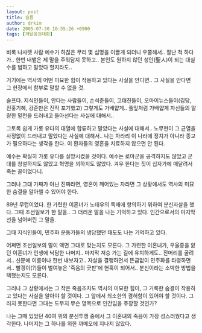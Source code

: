 ```yaml
---
layout: post
title: 슬픔
author: drkim
date: 2005-07-30 10:55:26 +0900
tags: [깨달음의대화]
---
```

비록 나사렛 사람 예수가 하찮은 무리 몇 십명을 이끌게 되더니 우쭐해서.. 잘난 척 하다가.. 한번 내뱉은 제 말을 주워담지 못하고.. 본인도 원하지 않던 성인(聖人)이 되는 대실수를 범하고 말았다 할지라도..
  

  
거기에는 역사의 어떤 미묘한 힘이 작용하고 있다는 사실을 안다면.. 그 사실을 안다면 그 현장에서 함부로 말할 수 없을 것.
  

  
슬프다. 지식인들이, 안다는 사람들이, 손석춘들이, 고태진들이, 오마이뉴스들이(김당, 전홍기혜, 강준만은 진작 포기했고) 그렇게도 가배얍게.. 풀잎처럼 가배얍게 자신들의 알량한 밑천을 드러내고 돌아선다는 사실에 대해서..
  

  
그토록 쉽게 가롯 유다의 대열에 합류하고 말았다는 사실에 대해서.. 노무현이 그 균열을 사정없이 드러내고 말았다는 사실에 대해서.. 나는 차라리 이 나라에 정치가 아니라 종교가 필요하다는 생각을 한다. 이 환자들의 영혼을 치료하지 않으면 안 된다.
  

  

  
예수는 확실히 가롯 유다를 실망시켰을 것이다. 예수는 로마군을 공격하지도 않았고 군대를 창설하지도 않았고 혁명을 꾀하지도 않았다. 겨우 한다는 짓이 십자가에 매달려서 죽는 꼴이었다니.
  

  

  
그러나 그대 가짜가 아닌 진짜라면, 영혼이 깨어있는 자라면 그 상황에서도 역사의 미묘한 숨결을 알아챌 수 있어야 한다.
  

  

  

  

  

  
89년 무렵이었다. 한 가련한 이혼녀가 노태우의 독재에 항의하기 위하여 분신자살을 했다. 그때 조선일보가 한 말을.. 그 더러운 말을 나는 기억하고 있다. 인간으로서의 마지막 선을 넘어버린 그 말을.
  

  

  

  

  

  
그때 지식인들이, 민주화 운동가들의 냉담했던 태도도 나는 기억하고 있다.
  

  

  

  

  
어쩌면 조선일보의 말이 액면 그대로 맞는지도 모른다. 그 가련한 이혼녀가, 우울증을 앓던 이혼녀가 인생에 낙담한 나머지.. 마지막 저승 가는 길에 유치하게도.. 잔머리를 굴려서.. 신문에 이름이나 한번 내보자고.. 자살을 결행하면서 뜬금없이 민주화를 타령하면서.. 빨갱이(?)들이 벌여놓은 '죽음의 굿판'에 현혹이 되어서.. 분신이라는 소박한 방법을 택했는지도 모른다.
  

  

  

  

  
그러나 그 상황에서는 그 작은 죽음조차도 역사의 미묘한 힘이, 그 거룩한 숨결이 작용하고 있다는 사실을 알아야 할 것이다. 그 앞에서 최소한의 겸허함이 있어야 할 것이다. 그러지 못한다면 그대는 도무지 무슨 명목으로 인간임을 주장할 것인가?
  

  

  

  

  

  

  
나는 그때 있었던 40여 위의 분신투쟁 중에서 그 이혼녀의 죽음이 가장 성스러웠다고 생각한다. 나머지는 그 하나를 위한 까메오에 지나지 않았다.